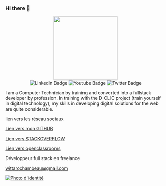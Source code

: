 ### Hi there 👋

<!--
**Roch-com/Roch-com** is a ✨ _special_ ✨ repository because its `README.md` (this file) appears on your GitHub profile.

Here are some ideas to get you started:

- 🔭 I’m currently working on ...
- 🌱 I’m currently learning ...
- 👯 I’m looking to collaborate on ...
- 🤔 I’m looking for help with ...
- 💬 Ask me about ...
- 📫 How to reach me: ...
- 😄 Pronouns: ...
- ⚡ Fun fact: ...
-->
<div id="header" align="center">
  <img src="https://avatars.githubusercontent.com/u/84338445?s=400&u=95a3c36ff58312a03bd056dc4f6023e9fb34e8bf&v=4" width="200" />
</div>
<div align="center" id="badges">
  <img src="https://img.shields.io/badge/LinkedIn-blue?style=for-the-badge&logo=linkedin&logoColor=white" alt="LinkedIn Badge"/>
  <img src="https://img.shields.io/badge/YouTube-red?style=for-the-badge&logo=youtube&logoColor=white" alt="Youtube Badge"/>
  <img src="https://img.shields.io/badge/Twitter-blue?style=for-the-badge&logo=twitter&logoColor=white" alt="Twitter Badge"/>
</div>
<p>I am a Computer Technician by training and converted into a fullstack developer by profession.
In training with the D-CLIC project (train yourself in digital technology), my skills in developing digital solutions for the web are quite considerable.</p>

<div class="header">
            <div>
                <p>lien vers les réseau sociaux</p>
                <p><a href="https://github.com/Roch-com">Lien vers mon GITHUB</a></p>
                <p><a href="https://stackoverflow.com/users/17997963/rochambeau-witta">Lien vers STACKOVERFLOW</a></p>
                <p><a href="https://openclassrooms.com/fr/members/1z469lvngkq7">Lien vers openclassrooms</a></p>
            </div>
            <div class="me"><p>Développeur full stack en freelance</p>
                <p><a href="wittarochambeau@gmail.com">wittarochambeau@gmail.com</a></p>
            </div>
            <div><p><a href="photojpg"><img src="cv.jpg" alt="Photo d'identité" /></a></p></div>

</div>



